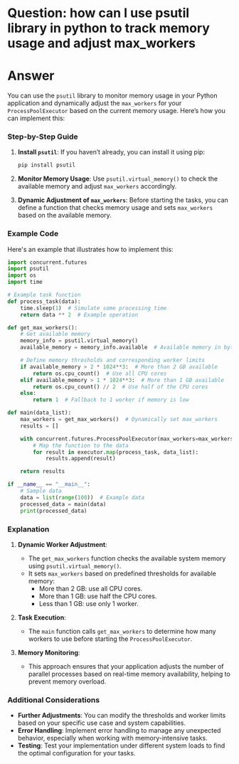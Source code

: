 # Question: how can I use psutil library in python to track memory usage and adjust max_workers

# Answer

You can use the `psutil` library to monitor memory usage in your Python application and dynamically adjust the `max_workers` for your `ProcessPoolExecutor` based on the current memory usage. Here’s how you can implement this:

### Step-by-Step Guide

1. **Install `psutil`**: If you haven’t already, you can install it using pip:
   ```bash
   pip install psutil
   ```

2. **Monitor Memory Usage**: Use `psutil.virtual_memory()` to check the available memory and adjust `max_workers` accordingly.

3. **Dynamic Adjustment of `max_workers`**: Before starting the tasks, you can define a function that checks memory usage and sets `max_workers` based on the available memory.

### Example Code

Here's an example that illustrates how to implement this:

```python
import concurrent.futures
import psutil
import os
import time

# Example task function
def process_task(data):
    time.sleep(1)  # Simulate some processing time
    return data ** 2  # Example operation

def get_max_workers():
    # Get available memory
    memory_info = psutil.virtual_memory()
    available_memory = memory_info.available  # Available memory in bytes

    # Define memory thresholds and corresponding worker limits
    if available_memory > 2 * 1024**3:  # More than 2 GB available
        return os.cpu_count()  # Use all CPU cores
    elif available_memory > 1 * 1024**3:  # More than 1 GB available
        return os.cpu_count() // 2  # Use half of the CPU cores
    else:
        return 1  # Fallback to 1 worker if memory is low

def main(data_list):
    max_workers = get_max_workers()  # Dynamically set max_workers
    results = []

    with concurrent.futures.ProcessPoolExecutor(max_workers=max_workers) as executor:
        # Map the function to the data
        for result in executor.map(process_task, data_list):
            results.append(result)

    return results

if __name__ == "__main__":
    # Sample data
    data = list(range(100))  # Example data
    processed_data = main(data)
    print(processed_data)
```

### Explanation

1. **Dynamic Worker Adjustment**:
   - The `get_max_workers` function checks the available system memory using `psutil.virtual_memory()`.
   - It sets `max_workers` based on predefined thresholds for available memory:
     - More than 2 GB: use all CPU cores.
     - More than 1 GB: use half the CPU cores.
     - Less than 1 GB: use only 1 worker.

2. **Task Execution**:
   - The `main` function calls `get_max_workers` to determine how many workers to use before starting the `ProcessPoolExecutor`.

3. **Memory Monitoring**:
   - This approach ensures that your application adjusts the number of parallel processes based on real-time memory availability, helping to prevent memory overload.

### Additional Considerations

- **Further Adjustments**: You can modify the thresholds and worker limits based on your specific use case and system capabilities.
- **Error Handling**: Implement error handling to manage any unexpected behavior, especially when working with memory-intensive tasks.
- **Testing**: Test your implementation under different system loads to find the optimal configuration for your tasks.